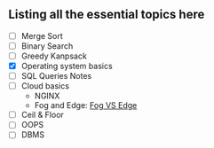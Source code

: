 ## Listing all the essential topics here
- [ ] Merge Sort
- [ ] Binary Search
- [ ] Greedy Kanpsack
- [x] Operating system basics
- [ ] SQL Queries Notes
- [ ] Cloud basics
     - NGINX
     - Fog and Edge: [Fog VS Edge](https://www.winsystems.com/cloud-fog-and-edge-computing-whats-the-difference/)
- [ ] Ceil & Floor
- [ ] OOPS
- [ ] DBMS
